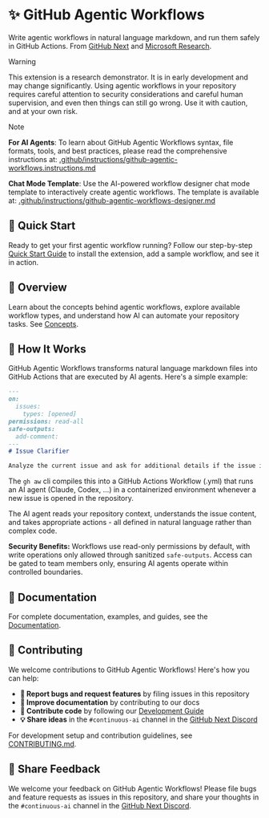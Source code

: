 # ✨ GitHub Agentic Workflows

Write agentic workflows in natural language markdown, and run them safely in GitHub Actions. From [GitHub Next](https://githubnext.com/) and [Microsoft Research](https://www.microsoft.com/en-us/research/group/research-software-engineering-rise/).

> [!WARNING]
> This extension is a research demonstrator. It is in early development and may change significantly. Using agentic workflows in your repository requires careful attention to security considerations and careful human supervision, and even then things can still go wrong. Use it with caution, and at your own risk.

> [!NOTE]
> **For AI Agents**: To learn about GitHub Agentic Workflows syntax, file formats, tools, and best practices, please read the comprehensive instructions at: [.github/instructions/github-agentic-workflows.instructions.md](https://raw.githubusercontent.com/githubnext/gh-aw/main/.github/instructions/github-agentic-workflows.instructions.md)
>
> **Chat Mode Template**: Use the AI-powered workflow designer chat mode template to interactively create agentic workflows. The template is available at: [.github/instructions/github-agentic-workflows-designer.md](https://raw.githubusercontent.com/githubnext/gh-aw/main/.github/instructions/github-agentic-workflows-designer.md)

## 🚀 Quick Start

Ready to get your first agentic workflow running? Follow our step-by-step [Quick Start Guide](https://githubnext.github.io/gh-aw/start-here/quick-start/) to install the extension, add a sample workflow, and see it in action.

## 📖 Overview

Learn about the concepts behind agentic workflows, explore available workflow types, and understand how AI can automate your repository tasks. See [Concepts](https://githubnext.github.io/gh-aw/start-here/concepts/).

## 🔧 How It Works

GitHub Agentic Workflows transforms natural language markdown files into GitHub Actions that are executed by AI agents. Here's a simple example:

```markdown
---
on:
  issues:
    types: [opened]
permissions: read-all 
safe-outputs:
  add-comment:
---
# Issue Clarifier

Analyze the current issue and ask for additional details if the issue is unclear.
```

The `gh aw` cli compiles this into a GitHub Actions Workflow (.yml) that runs an AI agent (Claude, Codex, ...) in a containerized environment whenever a new issue is opened in the repository.

The AI agent reads your repository context, understands the issue content, and takes appropriate actions - all defined in natural language rather than complex code.

**Security Benefits:** Workflows use read-only permissions by default, with write operations only allowed through sanitized `safe-outputs`. Access can be gated to team members only, ensuring AI agents operate within controlled boundaries.

## 📖 Documentation

For complete documentation, examples, and guides, see the [Documentation](https://githubnext.github.io/gh-aw/).

## 🤝 Contributing

We welcome contributions to GitHub Agentic Workflows! Here's how you can help:

- **🐛 Report bugs and request features** by filing issues in this repository
- **📖 Improve documentation** by contributing to our docs
- **🔧 Contribute code** by following our [Development Guide](DEVGUIDE.md)
- **💡 Share ideas** in the `#continuous-ai` channel in the [GitHub Next Discord](https://gh.io/next-discord)

For development setup and contribution guidelines, see [CONTRIBUTING.md](CONTRIBUTING.md).

## 💬 Share Feedback

We welcome your feedback on GitHub Agentic Workflows! Please file bugs and feature requests as issues in this repository,
and share your thoughts in the `#continuous-ai` channel in the [GitHub Next Discord](https://gh.io/next-discord).
